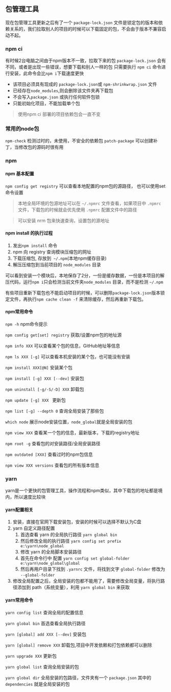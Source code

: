 ## 包管理工具

现在包管理工具更新之后有了一个 `package-lock.json` 文件是锁定包的版本和依赖关系的，我们拉取别人的项目的时候可以下载固定的包，不会由于版本不兼容启动不起。

### npm ci
有时候2台电脑之间由于npm版本不一致，拉取下来的包 `package-lock.json` 会有不同，或者是出现一些错误，想要下载和别人一样的包 只需要执行 `npm ci` 命令进行安装，此命令会比`npm i`下载速度更快

- 该项目必须具有现成的 `package-lock.json`或 `npm-shrinkwrap.json` 文件
- 已经存在`node_modules`,则会删除该文件夹再下载包
- 不会写入`package.json` 或执行任何软件包锁
- 只能初始化项目，不能加载单个包

> 使用npm ci 部署的项目依赖包会一直不变

### 常用的node包

`npm-check`  检测过时的，未使用，不安全的依赖包
`patch-package` 可以创建补丁，当修改包的源码时很有用

### npm

#### npm 基本配置
`npm config get registry` 可以查看本地配置的npm包的源路径， 也可以使用set命令设置

> 本地全局环境的包源地址可以在 `~/.npmrc` 文件查看，如果项目中 `.npmrc` 文件，下载包的时候就会优先使用 `.npmrc` 配置文件中的路径

> 可以安装 nrm 包来快速查询，设置包的源地址

#### npm install 的执行过程
1. 发出`npm install` 命令
2. npm 向 registry 查询模块压缩包的网址
3. 下载压缩包, 存放到` ~/.npm`(本地npm缓存目录)
4. 解压压缩包到当前项目的 `node_modules` 目录

可以看到安装一个模块后，本地保存了2分，一份是缓存数据，一份是本项目的解压代码，运行` npm i `只会检测当前文件夹`node_modules` 目录，而不是检测 `~/.npm`

有些项目重新下载包也不能启动项目的时候，可以删除`package-lock.json`版本锁定文件，再执行` npm cache clean -f ` 来清除缓存，然后再重新下载包。

#### npm常用命令

`npm -h`  npm命令提示

`npm config get[set] registry`  获取/设置npm包的地址源

`npm info XXX`  可以查看某个包的信息，GitHub地址等信息

`npm ls XXX [-g]`  可以查看本机安装的某个包，也可能没有安装

`npm install XXX[@N]`  安装某个包

`npm install [-g] XXX [--dev]`  安装包

`npm uninstall [-g/-S/-D] XXX`  卸载包

`npm update [-g] XXX `  更新包

`npm list [-g] --depth 0`  查询全局安装了那些包

`which node`  展示node安装位置，`node_global`就是全局安装的包

`npm view XXX`  查看某一个包的信息，最新版本，下载的registry地址

`npm root -g`  查看包的对安装路径/全局安装路径

`npm outdated [XXX]`  查看过时的npm包信息

`npm view XXX versions`  查看包的所有版本信息



### yarn
yarn是一个更快的包管理工具，操作流程和npm类似，其中下载包的地址都是境内，所以速度比较块

#### yarn配置相关
1. 安装，直接在官网下载安装包，安装的时候可以选择不默认为C盘
2. yarn 自定义路径配置
    1. 首选查看 yarn 的全局执行路径 `yarn global bin`
    2. 然后修改全局的执行路径 `yarn config set prefix e:\yarn\node_global`
    3. 修改 yarn 的全局脚本安装路径
    4. 首先在命令行中 配置 `yarn config set global-folder e:\yarn\node_global\global`
    5. 然后再用户目录下找到 `.yarnrc` 文件，将找到文字 `global-folder` 修改为 `--global-folder`
3. 修改全局配置之后，全局安装的包都不能用了，需要修改全局变量，将执行路径添加到 path（系统变量），利用 `yarn global bin` 来获取

#### yarn常用命令
`yarn config list`  查询全局的配置信息

`yarn global bin`  首选查看全局执行路径

`yarn [global] add XXX [--dev]`  安装包

`yarn [global] remove XXX` 卸载包,项目中开发依赖和打包依赖都可以删除

`yarn upgrade XXX`  更新包

`yarn global list`  查询全局安装的包

`yarn global dir`  全局安装的包路径，文件夹有一个 `package.json` 其中的 `dependencies` 就是全局安装的包

